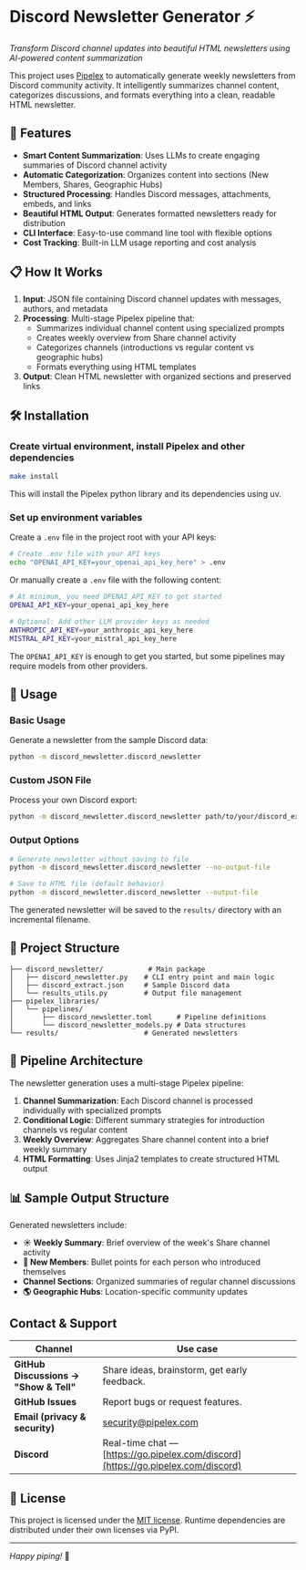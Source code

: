 # Discord Newsletter Generator ⚡️

*Transform Discord channel updates into beautiful HTML newsletters using AI-powered content summarization*

This project uses [Pipelex](https://pipelex.com) to automatically generate weekly newsletters from Discord community activity. It intelligently summarizes channel content, categorizes discussions, and formats everything into a clean, readable HTML newsletter.

## 🚀 Features

- **Smart Content Summarization**: Uses LLMs to create engaging summaries of Discord channel activity  
- **Automatic Categorization**: Organizes content into sections (New Members, Shares, Geographic Hubs)
- **Structured Processing**: Handles Discord messages, attachments, embeds, and links
- **Beautiful HTML Output**: Generates formatted newsletters ready for distribution
- **CLI Interface**: Easy-to-use command line tool with flexible options
- **Cost Tracking**: Built-in LLM usage reporting and cost analysis

## 📋 How It Works

1. **Input**: JSON file containing Discord channel updates with messages, authors, and metadata
2. **Processing**: Multi-stage Pipelex pipeline that:
   - Summarizes individual channel content using specialized prompts
   - Creates weekly overview from Share channel activity  
   - Categorizes channels (introductions vs regular content vs geographic hubs)
   - Formats everything using HTML templates
3. **Output**: Clean HTML newsletter with organized sections and preserved links

## 🛠️ Installation

### Create virtual environment, install Pipelex and other dependencies

```bash
make install
```

This will install the Pipelex python library and its dependencies using uv.

### Set up environment variables

Create a `.env` file in the project root with your API keys:

```bash
# Create .env file with your API keys
echo "OPENAI_API_KEY=your_openai_api_key_here" > .env
```

Or manually create a `.env` file with the following content:

```bash
# At minimum, you need OPENAI_API_KEY to get started
OPENAI_API_KEY=your_openai_api_key_here

# Optional: Add other LLM provider keys as needed
ANTHROPIC_API_KEY=your_anthropic_api_key_here
MISTRAL_API_KEY=your_mistral_api_key_here
```

The `OPENAI_API_KEY` is enough to get you started, but some pipelines may require models from other providers.

## 📖 Usage

### Basic Usage

Generate a newsletter from the sample Discord data:

```bash
python -m discord_newsletter.discord_newsletter
```

### Custom JSON File

Process your own Discord export:

```bash
python -m discord_newsletter.discord_newsletter path/to/your/discord_export.json
```

### Output Options

```bash
# Generate newsletter without saving to file
python -m discord_newsletter.discord_newsletter --no-output-file

# Save to HTML file (default behavior)  
python -m discord_newsletter.discord_newsletter --output-file
```

The generated newsletter will be saved to the `results/` directory with an incremental filename.

## 📁 Project Structure

```
├── discord_newsletter/           # Main package
│   ├── discord_newsletter.py    # CLI entry point and main logic
│   ├── discord_extract.json     # Sample Discord data
│   └── results_utils.py         # Output file management
├── pipelex_libraries/
│   └── pipelines/
│       ├── discord_newsletter.toml      # Pipeline definitions
│       └── discord_newsletter_models.py # Data structures
└── results/                     # Generated newsletters
```

## 🔧 Pipeline Architecture

The newsletter generation uses a multi-stage Pipelex pipeline:

1. **Channel Summarization**: Each Discord channel is processed individually with specialized prompts
2. **Conditional Logic**: Different summary strategies for introduction channels vs regular content  
3. **Weekly Overview**: Aggregates Share channel content into a brief weekly summary
4. **HTML Formatting**: Uses Jinja2 templates to create structured HTML output

## 📊 Sample Output Structure

Generated newsletters include:

- **☀️ Weekly Summary**: Brief overview of the week's Share channel activity
- **🙌 New Members**: Bullet points for each person who introduced themselves  
- **Channel Sections**: Organized summaries of regular channel discussions
- **🌎 Geographic Hubs**: Location-specific community updates

## Contact & Support

| Channel                                | Use case                                                                  |
| -------------------------------------- | ------------------------------------------------------------------------- |
| **GitHub Discussions → "Show & Tell"** | Share ideas, brainstorm, get early feedback.                              |
| **GitHub Issues**                      | Report bugs or request features.                                          |
| **Email (privacy & security)**         | [security@pipelex.com](mailto:security@pipelex.com)                       |
| **Discord**                            | Real-time chat — [https://go.pipelex.com/discord](https://go.pipelex.com/discord) |

## 📝 License

This project is licensed under the [MIT license](LICENSE). Runtime dependencies are distributed under their own licenses via PyPI.

---

*Happy piping!* 🚀
